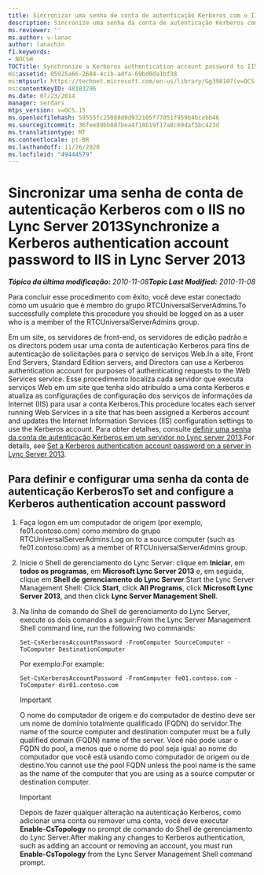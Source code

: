 ```yaml
---
title: Sincronizar uma senha de conta de autenticação Kerberos com o IIS
description: Sincronize uma senha da conta de autenticação Kerberos com o IIS.
ms.reviewer: ''
ms.author: v-lanac
author: lanachin
f1.keywords:
- NOCSH
TOCTitle: Synchronize a Kerberos authentication account password to IIS
ms:assetid: 05925a66-2684-4c1b-adfa-69bd0da1bf38
ms:mtpsurl: https://technet.microsoft.com/en-us/library/Gg398107(v=OCS.15)
ms:contentKeyID: 48183296
ms.date: 07/23/2014
manager: serdars
mtps_version: v=OCS.15
ms.openlocfilehash: 59555fc25088d0d932105f77051f959b4bcebb46
ms.sourcegitcommit: 36fee89bb887bea4f18b19f17a8c69daf5bc423d
ms.translationtype: MT
ms.contentlocale: pt-BR
ms.lasthandoff: 11/26/2020
ms.locfileid: "49444579"
---
```

# <a name="synchronize-a-kerberos-authentication-account-password-to-iis-in-lync-server-2013"></a><span data-ttu-id="20b01-103">Sincronizar uma senha de conta de autenticação Kerberos com o IIS no Lync Server 2013</span><span class="sxs-lookup"><span data-stu-id="20b01-103">Synchronize a Kerberos authentication account password to IIS in Lync Server 2013</span></span>

<div data-xmlns="http://www.w3.org/1999/xhtml">

<div class="topic" data-xmlns="http://www.w3.org/1999/xhtml" data-msxsl="urn:schemas-microsoft-com:xslt" data-cs="https://msdn.microsoft.com/">

<div data-asp="https://msdn2.microsoft.com/asp">



</div>

<div id="mainSection">

<div id="mainBody"><span data-ttu-id="20b01-104">

<span> </span></span><span class="sxs-lookup"><span data-stu-id="20b01-104">

<span> </span></span></span>

<span data-ttu-id="20b01-105">_**Tópico da última modificação:** 2010-11-08_</span><span class="sxs-lookup"><span data-stu-id="20b01-105">_**Topic Last Modified:** 2010-11-08_</span></span>

<span data-ttu-id="20b01-106">Para concluir esse procedimento com êxito, você deve estar conectado como um usuário que é membro do grupo RTCUniversalServerAdmins.</span><span class="sxs-lookup"><span data-stu-id="20b01-106">To successfully complete this procedure you should be logged on as a user who is a member of the RTCUniversalServerAdmins group.</span></span>

<span data-ttu-id="20b01-107">Em um site, os servidores de front-end, os servidores de edição padrão e os directors podem usar uma conta de autenticação Kerberos para fins de autenticação de solicitações para o serviço de serviços Web.</span><span class="sxs-lookup"><span data-stu-id="20b01-107">In a site, Front End Servers, Standard Edition servers, and Directors can use a Kerberos authentication account for purposes of authenticating requests to the Web Services service.</span></span> <span data-ttu-id="20b01-108">Esse procedimento localiza cada servidor que executa serviços Web em um site que tenha sido atribuído a uma conta Kerberos e atualiza as configurações de configuração dos serviços de informações da Internet (IIS) para usar a conta Kerberos.</span><span class="sxs-lookup"><span data-stu-id="20b01-108">This procedure locates each server running Web Services in a site that has been assigned a Kerberos account and updates the Internet Information Services (IIS) configuration settings to use the Kerberos account.</span></span> <span data-ttu-id="20b01-109">Para obter detalhes, consulte [definir uma senha da conta de autenticação Kerberos em um servidor no Lync server 2013](lync-server-2013-set-a-kerberos-authentication-account-password-on-a-server.md).</span><span class="sxs-lookup"><span data-stu-id="20b01-109">For details, see [Set a Kerberos authentication account password on a server in Lync Server 2013](lync-server-2013-set-a-kerberos-authentication-account-password-on-a-server.md).</span></span>

<div>

## <a name="to-set-and-configure-a-kerberos-authentication-account-password"></a><span data-ttu-id="20b01-110">Para definir e configurar uma senha da conta de autenticação Kerberos</span><span class="sxs-lookup"><span data-stu-id="20b01-110">To set and configure a Kerberos authentication account password</span></span>

1.  <span data-ttu-id="20b01-111">Faça logon em um computador de origem (por exemplo, fe01.contoso.com) como membro do grupo RTCUniversalServerAdmins.</span><span class="sxs-lookup"><span data-stu-id="20b01-111">Log on to a source computer (such as fe01.contoso.com) as a member of RTCUniversalServerAdmins group.</span></span>

2.  <span data-ttu-id="20b01-112">Inicie o Shell de gerenciamento do Lync Server: clique em **Iniciar**, em **todos os programas**, em **Microsoft Lync Server 2013** e, em seguida, clique em **Shell de gerenciamento do Lync Server**.</span><span class="sxs-lookup"><span data-stu-id="20b01-112">Start the Lync Server Management Shell: Click **Start**, click **All Programs**, click **Microsoft Lync Server 2013**, and then click **Lync Server Management Shell**.</span></span>

3.  <span data-ttu-id="20b01-113">Na linha de comando do Shell de gerenciamento do Lync Server, execute os dois comandos a seguir:</span><span class="sxs-lookup"><span data-stu-id="20b01-113">From the Lync Server Management Shell command line, run the following two commands:</span></span>
    
        Set-CsKerberosAccountPassword -FromComputer SourceComputer -ToComputer DestinationComputer
    
    <span data-ttu-id="20b01-114">Por exemplo:</span><span class="sxs-lookup"><span data-stu-id="20b01-114">For example:</span></span>
    
        Set-CsKerberosAccountPassword -FromComputer fe01.contoso.com -ToComputer dir01.contoso.com
    
    <div>
    

    > [!IMPORTANT]
    > <span data-ttu-id="20b01-115">O nome do computador de origem e do computador de destino deve ser um nome de domínio totalmente qualificado (FQDN) do servidor.</span><span class="sxs-lookup"><span data-stu-id="20b01-115">The name of the source computer and destination computer must be a fully qualified domain (FQDN) name of the server.</span></span> <span data-ttu-id="20b01-116">Você não pode usar o FQDN do pool, a menos que o nome do pool seja igual ao nome do computador que você está usando como computador de origem ou de destino.</span><span class="sxs-lookup"><span data-stu-id="20b01-116">You cannot use the pool FQDN unless the pool name is the same as the name of the computer that you are using as a source computer or destination computer.</span></span>

    
    </div>
    
    <div>
    

    > [!IMPORTANT]
    > <span data-ttu-id="20b01-117">Depois de fazer qualquer alteração na autenticação Kerberos, como adicionar uma conta ou remover uma conta, você deve executar <STRONG>Enable-CsTopology</STRONG> no prompt de comando do Shell de gerenciamento do Lync Server.</span><span class="sxs-lookup"><span data-stu-id="20b01-117">After making any changes to Kerberos authentication, such as adding an account or removing an account, you must run <STRONG>Enable-CsTopology</STRONG> from the Lync Server Management Shell command prompt.</span></span>

    
    <span data-ttu-id="20b01-118"></div>

</div>

</div>

<span> </span>

</div>

</div>

</span><span class="sxs-lookup"><span data-stu-id="20b01-118"></div>

</div>

</div>

<span> </span>

</div>

</div>

</span></span></div>

